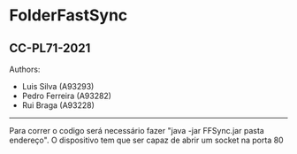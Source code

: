 FolderFastSync
==============

CC-PL71-2021
--------------
Authors:
- Luis Silva (A93293)
- Pedro Ferreira (A93282)
- Rui Braga (A93228)

---

Para correr o codigo será necessário fazer "java -jar FFSync.jar pasta endereço".
O dispositivo tem que ser capaz de abrir um socket na porta 80